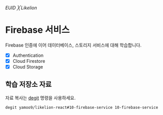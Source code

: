 ###### EUID ╳ Likelion

# Firebase 서비스

Firebase 인증에 이어 데이터베이스, 스토리지 서비스에 대해 학습합니다.

- [x] Authentication
- [x] Cloud Firestore
- [x] Cloud Storage

## 학습 저장소 자료

자료 복사는 [degit](https://github.com/Rich-Harris/degit#readme) 명령을 사용하세요.

```sh
degit yamoo9/likelion-react#10-firebase-service 10-firebase-service
```
